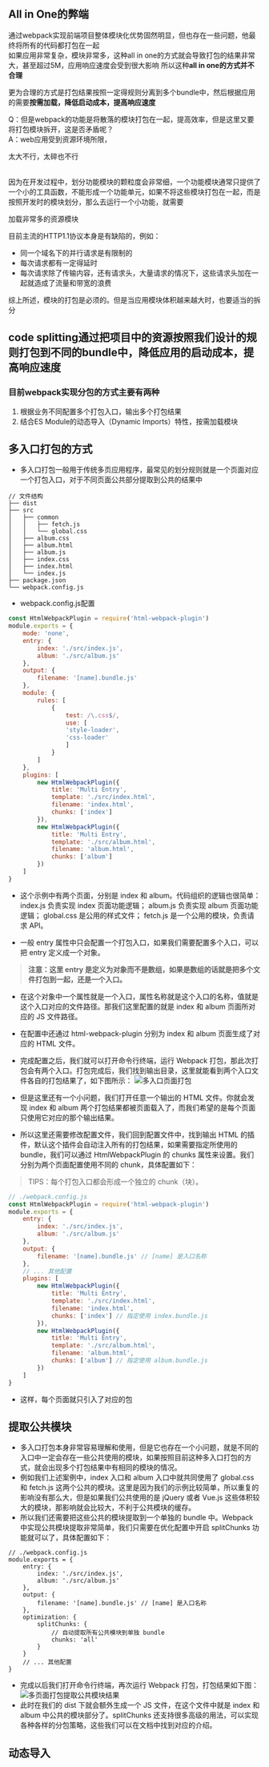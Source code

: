 ## All in One的弊端

通过webpack实现前端项目整体模块化优势固然明显，但也存在一些问题，他最终将所有的代码都打包在一起<br>
如果应用非常复杂，模块非常多，这种all in one的方式就会导致打包的结果非常大，甚至超过5M，应用响应速度会受到很大影响
所以这种**all in one的方式并不合理**

更为合理的方式是打包结果按照一定得规则分离到多个bundle中，然后根据应用的需要**按需加载，降低启动成本，提高响应速度**<br>

Q：但是webpack的功能是将散落的模块打包在一起，提高效率，但是这里又要将打包模块拆开，这是否矛盾呢？<br>
A：web应用受到资源环境所限，<div color="red">太大不行，太碎也不行</div><br>

因为在开发过程中，划分功能模块的颗粒度会非常细，一个功能模块通常只提供了一个小的工具函数，不能形成一个功能单元，如果不将这些模块打包在一起，而是按照开发时的模块划分，那么去运行一个小功能，就需要<div color="red">加载非常多的资源模块</div>

目前主流的HTTP1.1协议本身是有缺陷的，例如：
- 同一个域名下的并行请求是有限制的
- 每次请求都有一定得延时
- 每次请求除了传输内容，还有请求头，大量请求的情况下，这些请求头加在一起就造成了流量和带宽的浪费<br>

综上所述，模块的打包是必须的。但是当应用模块体积越来越大时，也要适当的拆分<br>

## code splitting通过把项目中的资源按照我们设计的规则打包到不同的bundle中，降低应用的启动成本，提高响应速度

### 目前webpack实现分包的方式主要有两种
1. 根据业务不同配置多个打包入口，输出多个打包结果
2. 结合ES Module的动态导入（Dynamic Imports）特性，按需加载模块

## 多入口打包的方式
- 多入口打包一般用于传统多页应用程序，最常见的划分规则就是一个页面对应一个打包入口，对于不同页面公共部分提取到公共的结果中
```
// 文件结构
├── dist
├── src
│   ├── common
│   │   ├── fetch.js
│   │   └── global.css
│   ├── album.css
│   ├── album.html
│   ├── album.js
│   ├── index.css
│   ├── index.html
│   └── index.js
├── package.json
└── webpack.config.js

```
- webpack.config.js配置
```javaScript
const HtmlWebpackPlugin = require('html-webpack-plugin')
module.exports = {
    mode: 'none',
    entry: {
        index: './src/index.js',
        album: './src/album.js'
    },
    output: {
        filename: '[name].bundle.js'
    },
    module: {
        rules: [
            {
                test: /\.css$/,
                use: [
                'style-loader',
                'css-loader'
                ]
            }
        ]
    },
    plugins: [
        new HtmlWebpackPlugin({
            title: 'Multi Entry',
            template: './src/index.html',
            filename: 'index.html',
            chunks: ['index']
        }),
        new HtmlWebpackPlugin({
            title: 'Multi Entry',
            template: './src/album.html',
            filename: 'album.html',
            chunks: ['album']
        })
    ]
}
```
- 这个示例中有两个页面，分别是 index 和 album。代码组织的逻辑也很简单：
index.js 负责实现 index 页面功能逻辑；
album.js 负责实现 album 页面功能逻辑；
global.css 是公用的样式文件；
fetch.js 是一个公用的模块，负责请求 API。

- 一般 entry 属性中只会配置一个打包入口，如果我们需要配置多个入口，可以把 entry 定义成一个对象。
> **注意：这里 entry 是定义为对象而不是数组，如果是数组的话就是把多个文件打包到一起，还是一个入口。**
- 在这个对象中一个属性就是一个入口，属性名称就是这个入口的名称，值就是这个入口对应的文件路径。那我们这里配置的就是 index 和 album 页面所对应的 JS 文件路径。
- 在配置中还通过 html-webpack-plugin 分别为 index 和 album 页面生成了对应的 HTML 文件。
- 完成配置之后，我们就可以打开命令行终端，运行 Webpack 打包，那此次打包会有两个入口。打包完成后，我们找到输出目录，这里就能看到两个入口文件各自的打包结果了，如下图所示：
![多入口页面打包](./images/muilt-page-bundle.png)

- 但是这里还有一个小问题，我们打开任意一个输出的 HTML 文件。你就会发现 index 和 album 两个打包结果都被页面载入了，而我们希望的是每个页面只使用它对应的那个输出结果。
- 所以这里还需要修改配置文件，我们回到配置文件中，找到输出 HTML 的插件，默认这个插件会自动注入所有的打包结果，如果需要指定所使用的 bundle，我们可以通过 HtmlWebpackPlugin 的 chunks 属性来设置。我们分别为两个页面配置使用不同的 chunk，具体配置如下：
> TIPS：每个打包入口都会形成一个独立的 chunk（块）。
```javascript
// ./webpack.config.js
const HtmlWebpackPlugin = require('html-webpack-plugin')
module.exports = {
    entry: {
        index: './src/index.js',
        album: './src/album.js'
    },
    output: {
        filename: '[name].bundle.js' // [name] 是入口名称
    },
    // ... 其他配置
    plugins: [
        new HtmlWebpackPlugin({
            title: 'Multi Entry',
            template: './src/index.html',
            filename: 'index.html',
            chunks: ['index'] // 指定使用 index.bundle.js
        }),
        new HtmlWebpackPlugin({
            title: 'Multi Entry',
            template: './src/album.html',
            filename: 'album.html',
            chunks: ['album'] // 指定使用 album.bundle.js
        })
    ]
}
```
- 这样，每个页面就只引入了对应的包

## 提取公共模块
- 多入口打包本身非常容易理解和使用，但是它也存在一个小问题，就是不同的入口中一定会存在一些公共使用的模块，如果按照目前这种多入口打包的方式，就会出现多个打包结果中有相同的模块的情况。
- 例如我们上述案例中，index 入口和 album 入口中就共同使用了 global.css 和 fetch.js 这两个公共的模块。这里是因为我们的示例比较简单，所以重复的影响没有那么大，但是如果我们公共使用的是 jQuery 或者 Vue.js 这些体积较大的模块，那影响就会比较大，不利于公共模块的缓存。
- 所以我们还需要把这些公共的模块提取到一个单独的 bundle 中。Webpack 中实现公共模块提取非常简单，我们只需要在优化配置中开启 splitChunks 功能就可以了，具体配置如下：
```
// ./webpack.config.js
module.exports = {
    entry: {
        index: './src/index.js',
        album: './src/album.js'
    },
    output: {
        filename: '[name].bundle.js' // [name] 是入口名称
    },
    optimization: {
        splitChunks: {
            // 自动提取所有公共模块到单独 bundle
            chunks: 'all'
        }
    }
    // ... 其他配置
}
```
- 完成以后我们打开命令行终端，再次运行 Webpack 打包，打包结果如下图：
![多页面打包提取公共模块结果](./images/common-bundle.png)
- 此时在我们的 dist 下就会额外生成一个 JS 文件，在这个文件中就是 index 和 album 中公共的模块部分了。splitChunks 还支持很多高级的用法，可以实现各种各样的分包策略，这些我们可以在文档中找到对应的介绍。

## 动态导入















